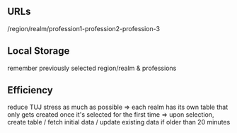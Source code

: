 ## URLs

/region/realm/profession1-profession2-profession-3

## Local Storage

remember previously selected region/realm & professions

## Efficiency

reduce TUJ stress as much as possible
=> each realm has its own table that only gets created once it's selected for the first time
=> upon selection, create table / fetch initial data / update existing data if older than 20 minutes